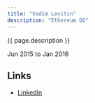 ```yaml
---
title: "Vadim Levitin"
description: "Ethereum OG"
---
```


{{ page.description }}

Jun 2015 to Jan 2016

## Links
- [LinkedIn](https://www.linkedin.com/in/dr-vadim-levitin-0b70b644/)
